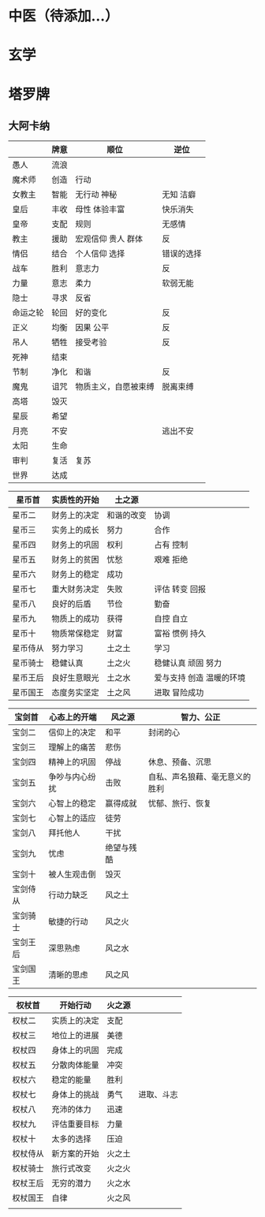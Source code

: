 # 中医（待添加…）

# 玄学

# 塔罗牌

## 大阿卡纳
<table>
<thead><tr><th></th><th>牌意</th><th>顺位</th><th>逆位</th></tr></thead><tbody>
<tr><td>愚人</td><td>流浪</td><td>&nbsp;</td><td>&nbsp;</td></tr>
<tr><td>魔术师</td><td>创造</td><td>行动</td><td>&nbsp;</td></tr>
<tr><td>女教主</td><td>智能</td><td>无行动 神秘</td><td>无知 洁癖</td></tr>
<tr><td>皇后</td><td>丰收</td><td>母性 体验丰富</td><td>快乐消失</td></tr>
<tr><td>皇帝</td><td>支配</td><td>规则</td><td>无感情</td></tr>
<tr><td>教主</td><td>援助</td><td>宏观信仰 贵人 群体</td><td>反</td></tr>
<tr><td>情侣</td><td>结合</td><td>个人信仰 选择</td><td>错误的选择</td></tr>
<tr><td>战车</td><td>胜利</td><td>意志力</td><td>反</td></tr>
<tr><td>力量</td><td>意志</td><td>柔力</td><td>软弱无能</td></tr>
<tr><td>隐士</td><td>寻求</td><td>反省</td><td>&nbsp;</td></tr>
<tr><td>命运之轮</td><td>轮回</td><td>好的变化</td><td>反</td></tr>
<tr><td>正义</td><td>均衡</td><td>因果 公平</td><td>反</td></tr>
<tr><td>吊人</td><td>牺牲</td><td>接受考验</td><td>反</td></tr>
<tr><td>死神</td><td>结束</td><td>&nbsp;</td><td>&nbsp;</td></tr>
<tr><td>节制</td><td>净化</td><td>和谐</td><td>反</td></tr>
<tr><td>魔鬼</td><td>诅咒</td><td>物质主义，自愿被束缚</td><td>脱离束缚</td></tr>
<tr><td>高塔</td><td>毁灭</td><td>&nbsp;</td><td>&nbsp;</td></tr>
<tr><td>星辰</td><td>希望</td><td>&nbsp;</td><td>&nbsp;</td></tr>
<tr><td>月亮</td><td>不安</td><td>&nbsp;</td><td>逃出不安</td></tr>
<tr><td>太阳</td><td>生命</td><td>&nbsp;</td><td>&nbsp;</td></tr>
<tr><td>审判</td><td>复活</td><td>复苏</td><td>&nbsp;</td></tr>
<tr><td>世界</td><td>达成</td><td>&nbsp;</td><td>&nbsp;</td></tr>
</tbody></table>


<table >
<thead><tr><th>星币首</th><th>实质性的开始</th><th>土之源</th><th>&nbsp;</th></tr></thead><tbody>
 <tr><td>星币二</td><td>财务上的决定</td><td>和谐的改变</td><td>协调</td></tr>
 <tr><td>星币三</td><td>实务上的成长</td><td>努力</td><td>合作</td></tr>
 <tr><td>星币四</td><td>财务上的巩固</td><td>权利</td><td>占有 控制</td></tr>
 <tr><td>星币五</td><td>财务上的贫困</td><td>忧愁</td><td>艰难 拒绝</td></tr>
 <tr><td>星币六</td><td>财务上的稳定</td><td>成功</td><td>&nbsp;</td></tr>
  <tr><td>星币七</td><td>重大财务决定</td><td>失败</td><td>评估 转变 回报</td></tr>
 <tr><td>星币八</td><td>良好的后盾</td><td>节俭</td><td>勤奋</td></tr>
 <tr><td>星币九</td><td>物质上的成功</td><td>获得</td><td>自控 自立</td></tr>
 <tr><td>星币十</td><td>物质常保稳定</td><td>财富</td><td>富裕 惯例 持久</td></tr>
 <tr><td>星币侍从</td><td>努力学习</td><td>土之土</td><td>学习</td></tr>
 <tr><td>星币骑士</td><td>稳健认真</td><td>土之火</td><td>稳健认真 顽固 努力</td></tr>
 <tr><td>星币王后</td><td>良好生意眼光</td><td>土之水</td><td>爱与支持 创造 温暖的环境</td></tr>
 <tr><td>星币国王</td><td>态度务实坚定</td><td>土之风</td><td>进取 冒险成功</td></tr>
</tbody></table>


<table>
<thead><tr><th>宝剑首</th><th>心态上的开端</th><th>风之源</th><th>智力、公正</th></tr></thead><tbody>
 <tr><td>宝剑二</td><td>信仰上的决定</td><td>和平</td><td>封闭的心</td></tr>
 <tr><td>宝剑三</td><td>理解上的痛苦</td><td>悲伤</td><td>&nbsp;</td></tr>
 <tr><td>宝剑四</td><td>精神上的巩固</td><td>停战</td><td>休息、预备、沉思</td></tr>
 <tr><td>宝剑五</td><td>争吵与内心纷扰</td><td>击败</td><td>自私、声名狼藉、毫无意义的胜利</td></tr>
 <tr><td>宝剑六</td><td>心智上的稳定</td><td>赢得成就</td><td>忧郁、旅行、恢复</td></tr>
 <tr><td>宝剑七</td><td>心智上的适应</td><td>徒劳</td><td>&nbsp;</td></tr>
 <tr><td>宝剑八</td><td>拜托他人</td><td>干扰</td><td>&nbsp;</td></tr>
 <tr><td>宝剑九</td><td>忧虑</td><td>绝望与残酷</td><td>&nbsp;</td></tr>
 <tr><td>宝剑十</td><td>被人生观击倒</td><td>毁灭</td><td>&nbsp;</td></tr>
 <tr><td>宝剑侍从</td><td>行动力缺乏</td><td>风之土</td><td>&nbsp;</td></tr>
 <tr><td>宝剑骑士</td><td>敏捷的行动</td><td>风之火</td><td>&nbsp;</td></tr>
 <tr><td>宝剑王后</td><td>深思熟虑</td><td>风之水</td><td>&nbsp;</td></tr>
 <tr><td>宝剑国王</td><td>清晰的思虑</td><td>风之风</td><td></td></tr>
</tbody></table>



<table>
<thead><tr class="tableizer-firstrow"><th>权杖首</th><th>开始行动</th><th>火之源</th><th>&nbsp;</th></tr></thead><tbody>
 <tr><td>权杖二</td><td>实质上的决定</td><td>支配</td><td>&nbsp;</td></tr>
 <tr><td>权杖三</td><td>地位上的进展</td><td>美德</td><td>&nbsp;</td></tr>
 <tr><td>权杖四</td><td>身体上的巩固</td><td>完成</td><td>&nbsp;</td></tr>
 <tr><td>权杖五</td><td>分散肉体能量</td><td>冲突</td><td>&nbsp;</td></tr>
 <tr><td>权杖六</td><td>稳定的能量</td><td>胜利</td><td>&nbsp;</td></tr>
 <tr><td>权杖七</td><td>身体上的挑战</td><td>勇气</td><td>进取、斗志</td></tr>
 <tr><td>权杖八</td><td>充沛的体力</td><td>迅速</td><td>&nbsp;</td></tr>
 <tr><td>权杖九</td><td>评估重要目标</td><td>力量</td><td>&nbsp;</td></tr>
 <tr><td>权杖十</td><td>太多的选择</td><td>压迫</td><td>&nbsp;</td></tr>
 <tr><td>权杖侍从</td><td>新方案的开始</td><td>火之土</td><td>&nbsp;</td></tr>
 <tr><td>权杖骑士</td><td>旅行式改变</td><td>火之火</td><td>&nbsp;</td></tr>
 <tr><td>权杖王后</td><td>无穷的潜力</td><td>火之水</td><td>&nbsp;</td></tr>
 <tr><td>权杖国王</td><td>自律</td><td>火之风</td><td>&nbsp;</td></tr>
 <tr><td></td></tr>
</tbody></table>
